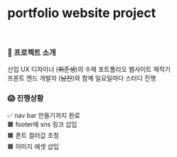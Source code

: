 # portfolio website project

<br>

### 🤔 프로젝트 소개
신입 UX 디자이너 (~~취준생~~)의 수제 포트폴리오 웹사이트 제작기
<br>
프론트 엔드 개발자 (~~남친~~)와 함꼐 일요일마다 스터디 진행
<br>

### 😱 진행상황
✅ nav bar 만들기까지 완료
<br> 🟧 footer에 sns 링크 삽입
<br> 🟧 폰트 컬러값 조정
<br> 🟧 이미지 에셋 삽입

